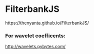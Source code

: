 # FilterbankJS
https://thenyanta.github.io/FilterbankJS/

### For wavelet coefficents:

http://wavelets.pybytes.com/
